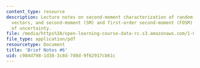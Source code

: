 ```yaml
---
content_type: resource
description: Lecture notes on second-moment characterization of random variables and
  vectors, and second-moment (SM) and first-order second-moment (FOSM) propagation
  of uncertainty.
file: /media/https%3A/open-learning-course-data-rc.s3.amazonaws.com/1-010-uncertainty-in-engineering-fall-2008/c984d7981d383c8d7d8d9f62917cb61c_notes_06.pdf
file_type: application/pdf
resourcetype: Document
title: 'Brief Notes #6'
uid: c984d798-1d38-3c8d-7d8d-9f62917cb61c
---
```

